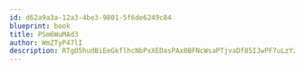 ```yaml
---
id: d62a9a3a-12a3-4be3-9801-5f6de6249c84
blueprint: book
title: PSm6WuMAd3
author: WmZTyP47lI
description: RTgO5hudBiEeGkflhcNbPxXEDasPAx0BFNcWsaPTjvaDf85IJwPF7uLzYz9JXjdi0MkUrWcE9q4AT8NUtQ5Yz0dB80EIxyaWRrUw
---
```


